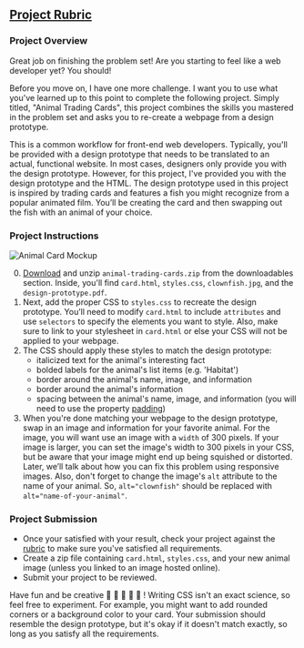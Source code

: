 ## [Project Rubric](https://review.udacity.com/#!/projects/7428479271/rubric)

### Project Overview

Great job on finishing the problem set! Are you starting to feel like a web developer yet? You should!

Before you move on, I have one more challenge. I want you to use what you've learned up to this point to complete the following project. Simply titled, "Animal Trading Cards", this project combines the skills you mastered in the problem set and asks you to re-create a webpage from a design prototype.

This is a common workflow for front-end web developers. Typically, you'll be provided with a design prototype that needs to be translated to an actual, functional website. In most cases, designers only provide you with the design prototype. However, for this project, I've provided you with the design prototype and the HTML. The design prototype used in this project is inspired by trading cards and features a fish you might recognize from a popular animated film. You’ll be creating the card and then swapping out the fish with an animal of your choice.

### Project Instructions
![Animal Card Mockup](http://lh3.googleusercontent.com/6Pp0fOn1FH0kcLXM0hLsADggBPsaiFJdd3bjxo2-VgKQWC8_yGttVbkN2wi39C1CAdHyYQAlDjdFe4hGo4U=s0#w=800&h=1232)

0. [Download](https://www.udacity.com/api/nodes/7422899268/supplemental_media/animal-trading-cardszip/download) and unzip `animal-trading-cards.zip` from the downloadables section. Inside, you'll find `card.html`, `styles.css`, `clownfish.jpg`, and the `design-prototype.pdf`.
1. Next, add the proper CSS to `styles.css` to recreate the design prototype. You’ll need to modify `card.html` to include `attributes` and use `selectors` to specify the elements you want to style. Also, make sure to link to your stylesheet in `card.html` or else your CSS will not be applied to your webpage.
2. The CSS should apply these styles to match the design prototype:
    - italicized text for the animal's interesting fact
    - bolded labels for the animal's list items (e.g. 'Habitat')
    - border around the animal's name, image, and information
    - border around the animal's information
    - spacing between the animal's name, image, and information (you will need to use the property [padding](https://developer.mozilla.org/en-US/docs/Web/CSS/padding))
3. When you're done matching your webpage to the design prototype, swap in an image and information for your favorite animal. For the image, you will want use an image with a `width` of 300 pixels. If your image is larger, you can set the image's width to 300 pixels in your CSS, but be aware that your image might end up being squished or distorted. Later, we’ll talk about how you can fix this problem using responsive images. Also, don't forget to change the image's `alt` attribute to the name of your animal. So, `alt="clownfish"` should be replaced with `alt="name-of-your-animal"`.

### Project Submission

* Once your satisfied with your result, check your project against the [rubric](https://review.udacity.com/#!/projects/7428479271/rubric) to make sure you've satisfied all requirements.
* Create a zip file containing `card.html`, `styles.css`, and your new animal image (unless you linked to an image hosted online).
* Submit your project to be reviewed.

Have fun and be creative 🐠 🐍 🐅 🐼 🐫 ! Writing CSS isn't an exact science, so feel free to experiment. For example, you might want to add rounded corners or a background color to your card. Your submission should resemble the design prototype, but it's okay if it doesn't match exactly, so long as you satisfy all the requirements.